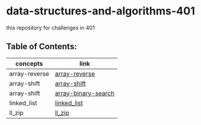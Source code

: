 # data-structures-and-algorithms-401

this repository for challenges in 401

## Table of Contents:

concepts | link
------------ | -------------
 array-reverse |[array-reverse](https://obada-gh.github.io/data-structures-and-algorithms-401/array-reverse/)
 array-shift |[array-shift](https://obada-gh.github.io/data-structures-and-algorithms-401/array-shift/)
 array-shift |[array-binary-search](https://obada-gh.github.io/data-structures-and-algorithms-401/array-binary-search/)
 linked_list |[linked_list](https://obada-gh.github.io/data-structures-and-algorithms-401/Data-Structures/python/linked_list/)
 ll_zip |[ll_zip](https://obada-gh.github.io/data-structures-and-algorithms-401/challenges/ll_zip/)


